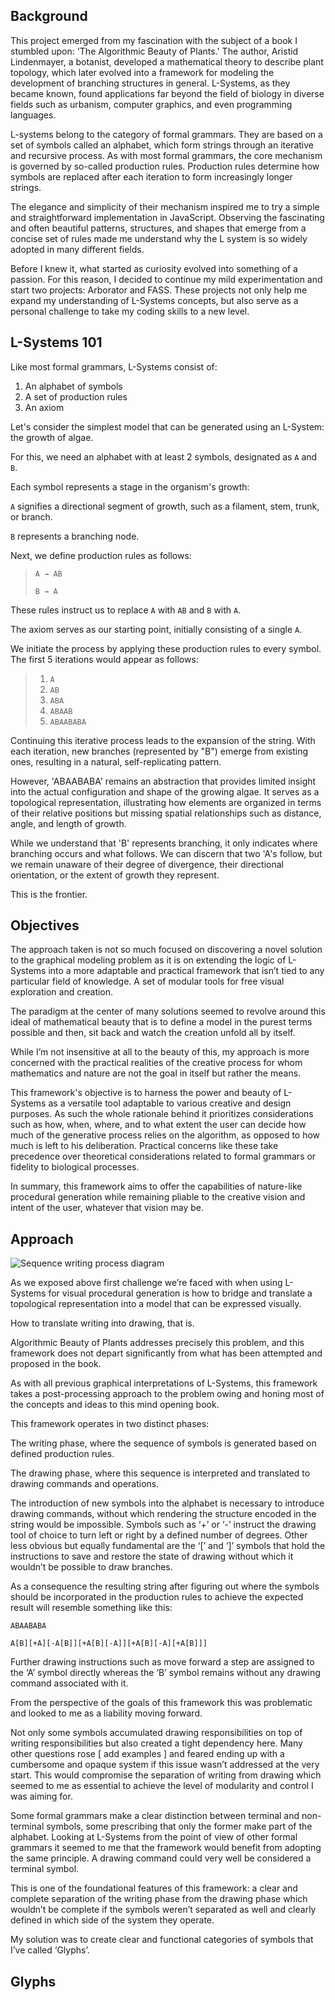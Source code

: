 ## Background

This project emerged from my fascination with the subject of a book I stumbled upon: 'The Algorithmic Beauty of Plants.' The author, Aristid Lindenmayer, a botanist, developed a mathematical theory to describe plant topology, which later evolved into a framework for modeling the development of branching structures in general. L-Systems, as they became known, found applications far beyond the field of biology in diverse fields such as urbanism, computer graphics, and even programming languages.

L-systems belong to the category of formal grammars. They are based on a set of symbols called an alphabet, which form strings through an iterative and recursive process. As with most formal grammars, the core mechanism is governed by so-called production rules. Production rules determine how symbols are replaced after each iteration to form increasingly longer strings.

The elegance and simplicity of their mechanism inspired me to try a simple and straightforward implementation in JavaScript. Observing the fascinating and often beautiful patterns, structures, and shapes that emerge from a concise set of rules made me understand why the L system is so widely adopted in many different fields.

Before I knew it, what started as curiosity evolved into something of a passion. For this reason, I decided to continue my mild experimentation and start two projects: Arborator and FASS. These projects not only help me expand my understanding of  L-Systems concepts, but also serve as a personal challenge to take my coding skills to a new level.



## L-Systems 101

Like most formal grammars, L-Systems consist of:

1. An alphabet of symbols
2. A set of production rules
3. An axiom

Let's consider the simplest model that can be generated using an L-System: the growth of algae.

For this, we need an alphabet with at least 2 symbols, designated as `A` and `B`.

Each symbol represents a stage in the organism's growth:

`A` signifies a directional segment of growth, such as a filament, stem, trunk, or branch.

`B` represents a branching node.

Next, we define production rules as follows:

> `A → AB`
> 
> `B → A`

These rules instruct us to replace `A` with `AB` and `B` with `A`.

The axiom serves as our starting point, initially consisting of a single `A`.

We initiate the process by applying these production rules to every symbol. The first 5 iterations would appear as follows:

> 1. `A`
> 2. `AB`
> 3. `ABA`
> 4. `ABAAB`
> 5. `ABAABABA`

Continuing this iterative process leads to the expansion of the string. With each iteration, new branches (represented by "B") emerge from existing ones, resulting in a natural, self-replicating pattern.

However, 'ABAABABA' remains an abstraction that provides limited insight into the actual configuration and shape of the growing algae. It serves as a topological representation, illustrating how elements are organized in terms of their relative positions but missing spatial relationships such as distance, angle, and length of growth.

While we understand that 'B' represents branching, it only indicates where branching occurs and what follows. We can discern that two 'A's follow, but we remain unaware of their degree of divergence, their directional orientation, or the extent of growth they represent.

This is the frontier.



## Objectives

The approach taken is not so much focused on discovering a novel solution to the graphical modeling problem as it is on extending the logic of L-Systems into a more adaptable and practical framework that isn’t tied to any particular field of knowledge. A set of modular tools for free visual exploration and creation.

The paradigm at the center of many solutions seemed to revolve around this ideal of mathematical beauty that is to define a model in the purest terms possible and then, sit back and watch the creation unfold all by itself.

While I’m not insensitive at all to the beauty of this, my approach is more concerned with the practical realities of the creative process for whom mathematics and nature are not the goal in itself but rather the means.

This framework's objective is to harness the power and beauty of L-Systems as a versatile tool adaptable to various creative and design purposes. As such the whole rationale behind it prioritizes considerations such as how, when, where, and to what extent the user can decide how much of the generative process relies on the algorithm, as opposed to how much is left to his deliberation. Practical concerns like these take precedence over theoretical considerations related to formal grammars or fidelity to biological processes.

In summary, this framework aims to offer the capabilities of nature-like procedural generation while remaining pliable to the creative vision and intent of the user, whatever that vision may be.



## Approach

![Sequence writing process diagram](/docs/assets/sequence-writing-diagram.png)

As we exposed above first challenge we’re faced with when using L-Systems for visual procedural generation is how to bridge and translate a topological representation into a model that can be expressed visually.

How to translate writing into drawing, that is.

Algorithmic Beauty of Plants addresses precisely this problem, and this framework does not depart significantly from what has been attempted and proposed in the book.

As with all previous graphical interpretations of L-Systems, this framework takes a post-processing approach to the problem owing and honing most of the concepts and ideas to this mind opening book.

This framework operates in two distinct phases: 

The writing phase, where the sequence of symbols is generated based on defined production rules.

The drawing phase, where this sequence is interpreted and translated to drawing commands and operations.

The introduction of new symbols into the alphabet is necessary to introduce drawing commands, without which rendering the structure encoded in the string would be impossible. Symbols such as ‘+’ or ‘-’  instruct the drawing tool of choice to turn left or right by a defined number of degrees. Other less obvious but equally fundamental are the ‘[’ and ‘]’ symbols that hold the instructions to save and restore the state of drawing without which it wouldn’t be possible to draw branches. 

As a consequence the resulting string after figuring out where the symbols should be incorporated in the production rules to achieve the expected result will resemble something like this:

`ABAABABA`

`A[B][+A][-A[B]][+A[B][-A]][+A[B][-A][+A[B]]]`

Further drawing instructions such as move forward a step are assigned to the ‘A’ symbol directly whereas the ‘B’ symbol remains without any drawing command associated with it.

From the perspective of the goals of this framework this was problematic and looked to me as a liability moving forward.

Not only some symbols accumulated drawing responsibilities on top of writing responsibilities but also created a tight dependency here. Many other questions rose [ add examples ] and feared ending up with a cumbersome and opaque system if this issue wasn’t addressed at the very start. This would compromise the separation of writing from drawing which seemed to me as essential to achieve the level of modularity and control I was aiming for.

Some formal grammars make a clear distinction between terminal and non-terminal symbols, some prescribing that only the former make part of the alphabet. Looking at L-Systems from the point of view of other formal grammars it seemed to me that the framework would benefit from adopting the same principle. A drawing command could very well be considered a terminal symbol.

This is one of the foundational features of this framework: a clear and complete separation of the writing phase from the drawing phase which wouldn’t be complete if the symbols weren’t separated as well and clearly defined in which side of the system they operate.

My solution was to create clear and functional categories of symbols that I’ve called ‘Glyphs’.



## Glyphs
